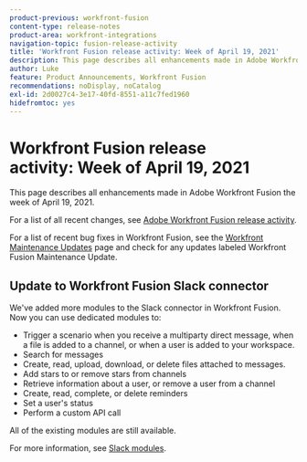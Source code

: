 ```yaml
---
product-previous: workfront-fusion
content-type: release-notes
product-area: workfront-integrations
navigation-topic: fusion-release-activity
title: 'Workfront Fusion release activity: Week of April 19, 2021'
description: This page describes all enhancements made in Adobe Workfront Fusion the week of April 19, 2021.
author: Luke
feature: Product Announcements, Workfront Fusion
recommendations: noDisplay, noCatalog
exl-id: 2d0027c4-3e17-40fd-8551-a11c7fed1960
hidefromtoc: yes
---
```

# Workfront Fusion release activity:&nbsp;Week of April 19, 2021

This page describes all enhancements made in Adobe Workfront Fusion the week of April 19, 2021.

For a list of all recent changes, see [Adobe Workfront Fusion release activity](/help/workfront-fusion/fusion-product-releases/fusion-release-activity.md).

For a list of recent bug fixes in Workfront Fusion, see the [Workfront Maintenance Updates](https://experienceleague.adobe.com/docs/workfront-known-issues/releases/current-updates.html) page and check for any updates labeled Workfront Fusion Maintenance Update.

## Update to Workfront Fusion Slack connector

We've added more modules to the Slack connector in Workfront Fusion. Now you can use dedicated modules to:

* Trigger a scenario when you receive a multiparty direct message, when a file is added to a channel, or when a user is added to your workspace.
* Search for messages
* Create, read, upload, download, or delete files attached to messages.
* Add stars to or remove stars from channels
* Retrieve information about a user, or remove a user from a channel
* Create, read, complete, or delete reminders
* Set a user's status
* Perform a custom API call

All of the existing modules are still available.

For more information, see [Slack modules](../../../workfront-fusion/apps-and-their-modules/slack-modules.md).
